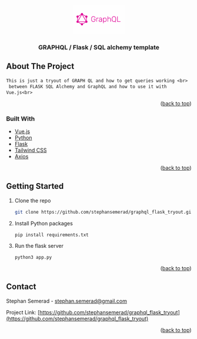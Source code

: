 <div id="top"></div>

<br />
<div align="center">
  <a href="https://github.com/stephansemerad/graphql_flask_tryout">
    <img src="app/static/graphql.png" alt="Logo" height="80">
  </a>

<h3 align="center">GRAPHQL / Flask / SQL alchemy template</h3>
</div>

<!-- ABOUT THE PROJECT -->

## About The Project

    This is just a tryout of GRAPH QL and how to get queries working <br>
     between FLASK SQL Alchemy and GraphQL and how to use it with Vue.js<br>

<p align="right">(<a href="#top">back to top</a>)</p>

### Built With

- [Vue.js](https://vuejs.org/)
- [Python](https://www.python.org/)
- [Flask](https://flask.palletsprojects.com/en/2.0.x/)
- [Tailwind CSS](https://tailwindcss.com/)
- [Axios](https://graphql.org/)

<p align="right">(<a href="#top">back to top</a>)</p>

## Getting Started

1. Clone the repo
   ```sh
   git clone https://github.com/stephansemerad/graphql_flask_tryout.git
   ```
2. Install Python packages
   ```
   pip install requirements.txt
   ```
3. Run the flask server
   ```
   python3 app.py
   ```

<p align="right">(<a href="#top">back to top</a>)</p>

<!-- USAGE EXAMPLES -->

## Contact

Stephan Semerad - stephan.semerad@gmail.com

Project Link: [https://github.com/stephansemerad/graphql_flask_tryout](https://github.com/stephansemerad/graphql_flask_tryout)

<p align="right">(<a href="#top">back to top</a>)</p>
